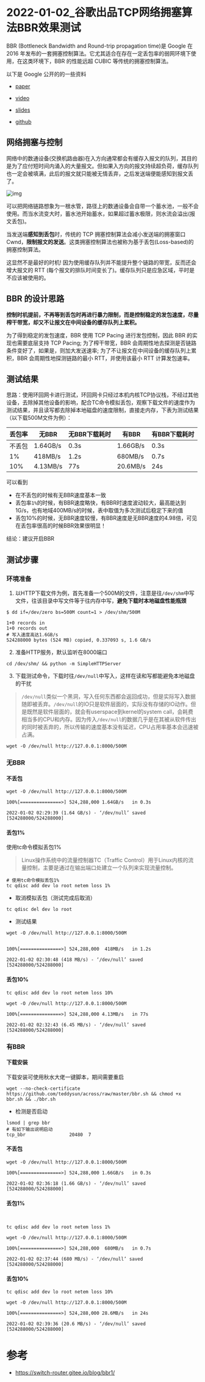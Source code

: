 # 2022-01-02_谷歌出品TCP网络拥塞算法BBR效果测试



BBR (Bottleneck Bandwidth and Round-trip propagation time)是 Google 在 2016 年发布的一套拥塞控制算法。它尤其适合在存在一定丢包率的弱网环境下使用，在这类环境下，BBR 的性能远超 CUBIC 等传统的拥塞控制算法。

以下是 Google 公开的的一些资料

- [paper](https://netdevconf.info/1.2/papers/bbr-netdev-1.2.new.new.pdf)

- [video](https://www.youtube.com/watch?v=hIl_zXzU3DA)

- [slides](https://netdevconf.info/1.2/slides/oct5/04_Making_Linux_TCP_Fast_netdev_1.2_final.pdf)

- [github](https://github.com/google/bbr)

## 网络拥塞与控制

网络中的数通设备(交换机路由器)在入方向通常都会有缓存入报文的队列，其目的是为了应付短时间内涌入的大量报文。但如果入方向的报文持续超负荷，缓存队列也一定会被填满，此后的报文就只能被无情丢弃，之后发送端便能感知到报文丢了。

![img](assets/2022-01-02_谷歌出品TCP网络拥塞算法BBR效果测试/water.png)

可以把网络链路想象为一根水管，路径上的数通设备会自带一个蓄水池，一般不会使用。而当水流变大时，蓄水池开始蓄水，如果超过蓄水极限，则水流会溢出(报文丢包)。

当发送端**感知到丢包**时，传统的 TCP 拥塞控制算法会减小发送端的拥塞窗口 Cwnd，**限制报文的发送**。这类拥塞控制算法也被称为基于丢包(Loss-based)的拥塞控制算法。

这显然不是最好的时机! 因为使用缓存队列并不能提升整个链路的带宽，反而还会增大报文的 RTT (每个报文的排队时间变长了)。缓存队列只是应急区域，平时是不应该被使用的。

## BBR 的设计思路

**控制时机提前，不再等到丢包时再进行暴力限制，而是控制稳定的发包速度，尽量榨干带宽，却又不让报文在中间设备的缓存队列上累积。**

为了得到稳定的发包速度，BBR 使用 TCP Pacing 进行发包控制，因此 BBR 的实现也需要底层支持 TCP Pacing; 为了榨干带宽，BBR 会周期性地去探测是否链路条件变好了，如果是，则加大发送速率; 为了不让报文在中间设备的缓存队列上累积，BBR 会周期性地探测链路的最小 RTT，并使用该最小 RTT 计算发包速率。

## 测试结果

思路：使用环回网卡进行测试，环回网卡只经过本机内核TCP协议栈，不经过其他设备，去除掉其他设备的影响，配合TC命令模拟丢包，观察下载文件的速度作为测试结果，并且读写都去除掉本地磁盘的速度限制，直接走内存，下表为测试结果（以下载500M文件为例）：

| 丢包率 | 无BBR    | 无BBR下载耗时 | 有BBR    | 有BBR下载耗时 |
| ------ | -------- | ------------- | -------- | ------------- |
| 不丢包 | 1.64GB/s | 0.3s          | 1.66GB/s | 0.3s          |
| 1%     | 418MB/s  | 1.2s          | 680MB/s  | 0.7s          |
| 10%    | 4.13MB/s | 77s           | 20.6MB/s | 24s           |

可以看到

- 在不丢包的时候有无BBR速度基本一致
- 丢包率`1%`的时候，有BBR速度略快，有BBR时速度波动较大，最高能达到1G/s，也有地域400MB/s的时候，表中取值为多次测试后稳定下来的值
- 丢包10%的时候，无BBR速度较慢，有BBR速度是无BBR速度的4.98倍，可见在丢包率很高的时候BBR效果很明显！

结论：建议开启BBR

## 测试步骤

### 环境准备

1. 以HTTP下载文件为例，首先准备一个500M的文件，注意是往`/dev/shm`中写文件，往该目录中写文件等于往内存中写，**避免下载时本地磁盘性能瓶颈**

```shell
$ dd if=/dev/zero bs=500M count=1 > /dev/shm/500M 

1+0 records in
1+0 records out
# 写入速度高达1.6GB/s
524288000 bytes (524 MB) copied, 0.337093 s, 1.6 GB/s
```

2. 准备HTTP服务，默认监听在8000端口

```shell
cd /dev/shm/ && python -m SimpleHTTPServer 
```

3. 下载测试命令，下载时往`/dev/null`中写入，这样在读和写都能避免本地磁盘的干扰

> `/dev/null`类似一个黑洞，写入任何东西都会返回成功，但是实际写入数据随即被丢弃。`/dev/null`的IO只是软件层面的，实际没有存储的IO动作。但是既然是软件层面的，就会有userspace到kernel的system call，会耗费相当多的CPU和内存。因为传入`/dev/null`的数据几乎是在其被从软件传出的同时被丢弃的，所以传输的速度基本没有延迟，CPU占用率基本会迅速被占满。

```shell
wget -O /dev/null http://127.0.0.1:8000/500M
```



### 无BBR

#### 不丢包

```shell
wget -O /dev/null http://127.0.0.1:8000/500M

100%[===============>] 524,288,000 1.64GB/s   in 0.3s

2022-01-02 02:29:39 (1.64 GB/s) - ‘/dev/null’ saved [524288000/524288000]
```

#### 丢包1%

使用tc命令模拟丢包1%

> Linux操作系统中的流量控制器TC（Traffic Control）用于Linux内核的流量控制，主要是通过在输出端口处建立一个队列来实现流量控制。

```shell
# 使用tc命令模拟丢包1%
tc qdisc add dev lo root netem loss 1%
```

- 取消模拟丢包（测试完成后取消）

```
tc qdisc del dev lo root
```

- 测试结果

```shell
wget -O /dev/null http://127.0.0.1:8000/500M


100%[===============>] 524,288,000  418MB/s   in 1.2s

2022-01-02 02:30:48 (418 MB/s) - ‘/dev/null’ saved [524288000/524288000]
```

#### 丢包10%

```shell
tc qdisc add dev lo root netem loss 10%

wget -O /dev/null http://127.0.0.1:8000/500M

100%[===============>] 524,288,000 4.13MB/s   in 77s

2022-01-02 02:32:43 (6.45 MB/s) - ‘/dev/null’ saved [524288000/524288000]
```



### 有BBR

#### 下载安装

下载安装可使用秋水大佬一键脚本，期间需要重启

```shell
wget --no-check-certificate https://github.com/teddysun/across/raw/master/bbr.sh && chmod +x bbr.sh && ./bbr.sh
```

- 检测是否启动

```shell
lsmod | grep bbr
# 有如下输出说明启动
tcp_bbr                20480  7
```

#### 不丢包

```shell
wget -O /dev/null http://127.0.0.1:8000/500M

100%[===============>] 524,288,000 1.66GB/s   in 0.3s

2022-01-02 02:36:18 (1.66 GB/s) - ‘/dev/null’ saved [524288000/524288000]
```



#### 丢包1%

```shell


tc qdisc add dev lo root netem loss 1%

wget -O /dev/null http://127.0.0.1:8000/500M

100%[===============>] 524,288,000  680MB/s   in 0.7s

2022-01-02 02:37:44 (680 MB/s) - ‘/dev/null’ saved [524288000/524288000]
```



#### 丢包10%

```shell
tc qdisc add dev lo root netem loss 10%

wget -O /dev/null http://127.0.0.1:8000/500M

100%[===============>] 524,288,000 28.6MB/s   in 24s

2022-01-02 02:39:36 (20.6 MB/s) - ‘/dev/null’ saved [524288000/524288000]
```



# 参考

- https://switch-router.gitee.io/blog/bbr1/